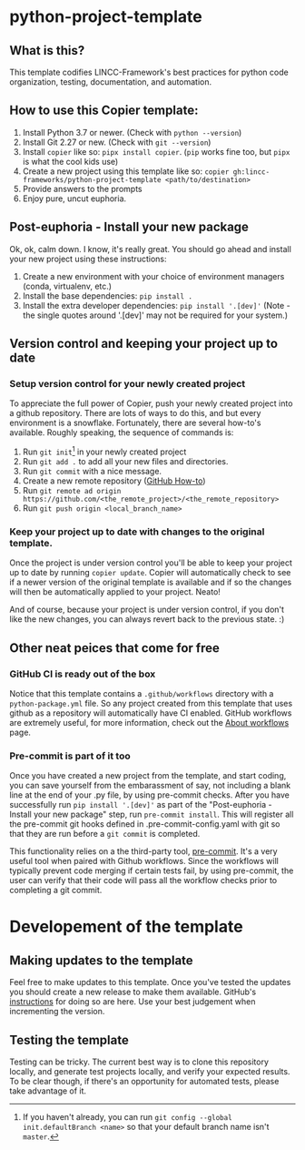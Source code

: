 # python-project-template

## What is this?

This template codifies LINCC-Framework's best practices for python code organization, testing, documentation, and automation.

## How to use this Copier template:

1) Install Python 3.7 or newer. (Check with `python --version`)
2) Install Git 2.27 or new. (Check with `git --version`)
3) Install `copier` like so: `pipx install copier`. (`pip` works fine too, but `pipx` is what the cool kids use)
4) Create a new project using this template like so: `copier gh:lincc-frameworks/python-project-template <path/to/destination>`
5) Provide answers to the prompts
6) Enjoy pure, uncut euphoria.

## Post-euphoria - Install your new package

Ok, ok, calm down. I know, it's really great. 
You should go ahead and install your new project using these instructions:
1) Create a new environment with your choice of environment managers (conda, virtualenv, etc.)
2) Install the base dependencies: `pip install .`
3) Install the extra developer dependencies: `pip install '.[dev]'` (Note - the single quotes around '.[dev]' may not be required for your system.)

## Version control and keeping your project up to date

### Setup version control for your newly created project

To appreciate the full power of Copier, push your newly created project into a github repository. There are lots of ways to do this, and but every environment is a snowflake.
Fortunately, there are several how-to's available. Roughly speaking, the sequence of commands is:
1) Run `git init`[^1] in your newly created project
2) Run `git add .` to add all your new files and directories.
3) Run `git commit` with a nice message.
4) Create a new remote repository ([GitHub How-to](https://docs.github.com/en/get-started/quickstart/create-a-repo))
5) Run `git remote ad origin https://github.com/<the_remote_project>/<the_remote_repository>`
6) Run `git push origin <local_branch_name>`

[^1]: If you haven't already, you can run `git config --global init.defaultBranch <name>` so that your default branch name isn't `master`.

### Keep your project up to date with changes to the original template.

Once the project is under version control you'll be able to keep your project up to date by running `copier update`. 
Copier will automatically check to see if a newer version of the original template is available and if so the changes will then be automatically applied to your project. Neato!

And of course, because your project is under version control, if you don't like the new changes, you can always revert back to the previous state. :)

## Other neat peices that come for free

### GitHub CI is ready out of the box

Notice that this template contains a `.github/workflows` directory with a `python-package.yml` file. So any project created from this template that uses github as a repository will automatically have CI enabled. GitHub workflows are extremely useful, for more information, check out the [About workflows](https://docs.github.com/en/actions/using-workflows/about-workflows) page.

### Pre-commit is part of it too

Once you have created a new project from the template, and start coding, you can save yourself from the embarassment of say, not including a blank line at the end of your .py file, by using pre-commit checks.
After you have successfully run `pip install '.[dev]'` as part of the "Post-euphoria - Install your new package" step, run `pre-commit install`.
This will register all the pre-commit git hooks defined in .pre-commit-config.yaml with git so that they are run before a `git commit` is completed.

This functionality relies on a the third-party tool, [pre-commit](https://pre-commit.com/). It's a very useful tool when paired with Github workflows. Since the workflows will typically prevent code merging if certain tests fail, by using pre-commit, the user can verify that their code will pass all the workflow checks prior to completing a git commit.

# Developement of the template

## Making updates to the template

Feel free to make updates to this template. Once you've tested the updates you should create a new release to make them available. GitHub's [instructions](https://docs.github.com/en/repositories/releasing-projects-on-github/managing-releases-in-a-repository) for doing so are here. Use your best judgement when incrementing the version.

## Testing the template

Testing can be tricky. The current best way is to clone this repository locally, and generate test projects locally, and verify your expected results. To be clear though, if there's an opportunity for automated tests, please take advantage of it.